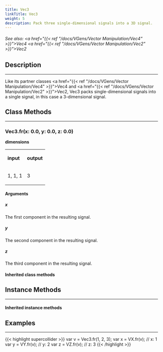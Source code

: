 ```yaml
---
title: Vec3
linkTitle: Vec3
weight: 5
description: Pack three single-dimensional signals into a 3D signal.
---
```

<!-- generated file, please edit the original .schelp file(in the Scintillator repository) and then run schelpToMarkDown.scdscript to regenerate. -->
###### See also: <a href="{{< ref "/docs/VGens/Vector Manipulation/Vec4" >}}">Vec4</a> <a href="{{< ref "/docs/VGens/Vector Manipulation/Vec2" >}}">Vec2</a> 



## Description
---



Like its partner classes <a href="{{< ref "/docs/VGens/Vector Manipulation/Vec4" >}}">Vec4</a> and <a href="{{< ref "/docs/VGens/Vector Manipulation/Vec2" >}}">Vec2</a>, Vec3 packs single-dimensional signals into a single signal, in this case a 3-dimensional signal.



## Class Methods
---



### Vec3.fr(x: 0.0, y: 0.0, z: 0.0)



<strong>dimensions</strong>


<table>
<tr><td>

<strong>input</strong>

</td><td>

<strong>output</strong>

</td></tr>
<tr><td>

1, 1, 1

</td><td>

3

</td></tr>

</table>


#### Arguments

##### x



The first component in the resulting signal.



##### y



The second component in the resulting signal.



##### z



The third component in the resulting signal.





#### Inherited class methods



## Instance Methods
---



#### Inherited instance methods



## Examples
---



{{< highlight supercollider >}}
var v = Vec3.fr(1, 2, 3);
var x = VX.fr(v); // x: 1
var y = VY.fr(v); // y: 2
var z = VZ.fr(v); // z: 3
{{< /highlight >}}





